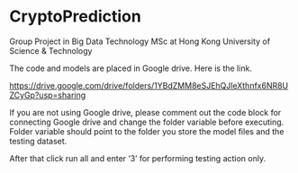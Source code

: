 # CryptoPrediction

Group Project in Big Data Technology MSc at Hong Kong University of Science & Technology

The code and models are placed in Google drive. Here is the link.

https://drive.google.com/drive/folders/1YBdZMM8eSJEhQJleXthnfx6NR8UZCyGp?usp=sharing

If you are not using Google drive, please comment out the code block for connecting Google drive and 
change the folder variable before executing. Folder variable should point to the folder you store the 
model files and the testing dataset.

After that click run all and enter ‘3’ for performing testing action only.
